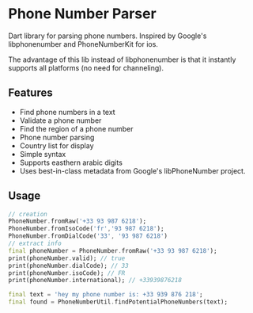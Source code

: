 # Phone Number Parser

Dart library for parsing phone numbers. Inspired by Google's libphonenumber and PhoneNumberKit for ios.

The advantage of this lib instead of libphonenumber is that it instantly supports all platforms (no need for channeling).


## Features

 - Find phone numbers in a text
 - Validate a phone number
 - Find the region of a phone number
 - Phone number parsing
 - Country list for display
 - Simple syntax
 - Supports easthern arabic digits
 - Uses best-in-class metadata from Google's libPhoneNumber project. 

## Usage

```dart
// creation
PhoneNumber.fromRaw('+33 93 987 6218');
PhoneNumber.fromIsoCode('fr','93 987 6218');
PhoneNumber.fromDialCode('33', '93 987 6218')
// extract info
final phoneNumber = PhoneNumber.fromRaw('+33 93 987 6218');
print(phoneNumber.valid); // true
print(phoneNumber.dialCode); // 33
print(phoneNumber.isoCode); // FR
print(phoneNumber.international); // +33939876218

final text = 'hey my phone number is: +33 939 876 218';
final found = PhoneNumberUtil.findPotentialPhoneNumbers(text);
 
```
